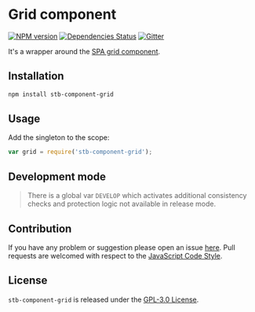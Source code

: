 Grid component
==============

[![NPM version](https://img.shields.io/npm/v/stb-component-grid.svg?style=flat-square)](https://www.npmjs.com/package/stb-component-grid)
[![Dependencies Status](https://img.shields.io/david/stbsdk/component-grid.svg?style=flat-square)](https://david-dm.org/stbsdk/component-grid)
[![Gitter](https://img.shields.io/badge/gitter-join%20chat-blue.svg?style=flat-square)](https://gitter.im/DarkPark/stbsdk)


It's a wrapper around the [SPA grid component](https://github.com/spasdk/component-grid).


## Installation ##

```bash
npm install stb-component-grid
```


## Usage ##

Add the singleton to the scope:

```js
var grid = require('stb-component-grid');
```


## Development mode ##

> There is a global var `DEVELOP` which activates additional consistency checks and protection logic not available in release mode.


## Contribution ##

If you have any problem or suggestion please open an issue [here](https://github.com/stbsdk/component-grid/issues).
Pull requests are welcomed with respect to the [JavaScript Code Style](https://github.com/DarkPark/jscs).


## License ##

`stb-component-grid` is released under the [GPL-3.0 License](http://opensource.org/licenses/GPL-3.0).
